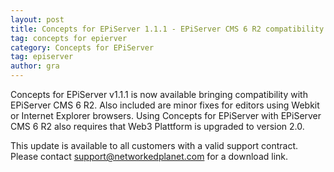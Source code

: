 ```yaml
---
layout: post
title: Concepts for EPiServer 1.1.1 - EPiServer CMS 6 R2 compatibility
tag: concepts for epierver
category: Concepts for EPiServer
tag: episerver
author: gra
---
```

Concepts for EPiServer v1.1.1 is now available bringing compatibility with EPiServer CMS 6 R2. Also included are minor fixes for editors using Webkit or Internet Explorer browsers. Using Concepts for EPiServer with EPiServer CMS 6 R2 also requires that Web3 Plattform is upgraded to version 2.0.



This update is available to all customers with a valid support contract. Please contact support@networkedplanet.com for a download link.
